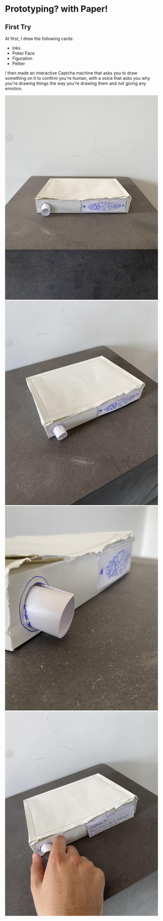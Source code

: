 # Prototyping? with Paper!
## First Try
At first, I drew the following cards:
- Inks
- Poker Face
- Figuration
- Peltier

I then made an interactive Captcha machine that asks you to draw something on it to confirm you're human, with a voice that asks you why you're drawing things the way you're drawing them and not giving any emotion.

![Captcha Machine](/process/2023-10-25/20231025_130053381_iOS.jpeg)
![Captcha Machine](/process/2023-10-25/20231025_130104790_iOS.jpeg)
![Captcha Machine](/process/2023-10-25/20231025_130112993_iOS.jpeg)
![Captcha Machine](/process/2023-10-25/20231025_130137430_iOS.jpeg)